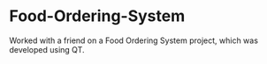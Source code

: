 # Food-Ordering-System
Worked with a friend on a Food Ordering System project, which was developed using QT.
